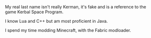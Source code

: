 My real last name isn't really Kerman, it's fake and is a reference to the game Kerbal Space Program.

I know Lua and C++ but am most proficient in Java.

I spend my time modding Minecraft, with the Fabric modloader.


<!--
**Devan-Kerman/Devan-Kerman** is a ✨ _special_ ✨ repository because its `README.md` (this file) appears on your GitHub profile.

Here are some ideas to get you started:

- 🔭 I’m currently working on ...
- 🌱 I’m currently learning ...
- 👯 I’m looking to collaborate on ...
- 🤔 I’m looking for help with ...
- 💬 Ask me about ...
- 📫 How to reach me: ...
- 😄 Pronouns: ...
- ⚡ Fun fact: ...
-->
